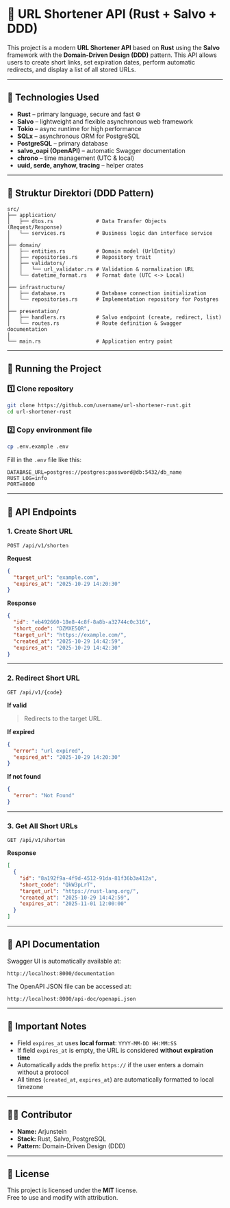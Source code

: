 # 🔗 URL Shortener API (Rust + Salvo + DDD)

This project is a modern **URL Shortener API** based on **Rust** using the **Salvo** framework with the **Domain-Driven Design (DDD)** pattern.
This API allows users to create short links, set expiration dates, perform automatic redirects, and display a list of all stored URLs.

---

## 🧱 Technologies Used

- **Rust** – primary language, secure and fast ⚙️
- **Salvo** – lightweight and flexible asynchronous web framework
- **Tokio** – async runtime for high performance
- **SQLx** – asynchronous ORM for PostgreSQL
- **PostgreSQL** – primary database
- **salvo_oapi (OpenAPI)** – automatic Swagger documentation
- **chrono** – time management (UTC & local)
- **uuid, serde, anyhow, tracing** – helper crates

---

## 📂 Struktur Direktori (DDD Pattern)

```
src/
├── application/
│   ├── dtos.rs              # Data Transfer Objects (Request/Response)
│   └── services.rs          # Business logic dan interface service
│
├── domain/
│   ├── entities.rs          # Domain model (UrlEntity)
│   ├── repositories.rs      # Repository trait
│   ├── validators/
│   │   └── url_validator.rs # Validation & normalization URL
│   └── datetime_format.rs   # Format date (UTC <-> Local)
│
├── infrastructure/
│   ├── database.rs          # Database connection initialization
│   └── repositories.rs      # Implementation repository for Postgres
│
├── presentation/
│   ├── handlers.rs          # Salvo endpoint (create, redirect, list)
│   └── routes.rs            # Route definition & Swagger documentation
│
└── main.rs                  # Application entry point
```

---

## 🚀 Running the Project

### 1️⃣ Clone repository

```bash
git clone https://github.com/username/url-shortener-rust.git
cd url-shortener-rust
```

### 2️⃣ Copy environment file

```bash
cp .env.example .env
```

Fill in the `.env` file like this:

```env
DATABASE_URL=postgres://postgres:password@db:5432/db_name
RUST_LOG=info
PORT=8000
```

---

## 🧩 API Endpoints

### 1. **Create Short URL**

`POST /api/v1/shorten`

**Request**

```json
{
  "target_url": "example.com",
  "expires_at": "2025-10-29 14:20:30"
}
```

**Response**

```json
{
  "id": "eb492660-18e8-4c8f-8a8b-a32744c0c316",
  "short_code": "DZMXE5QR",
  "target_url": "https://example.com/",
  "created_at": "2025-10-29 14:42:59",
  "expires_at": "2025-10-29 14:42:30"
}
```

---

### 2. **Redirect Short URL**

`GET /api/v1/{code}`

**If valid**

> Redirects to the target URL.

**If expired**

```json
{
  "error": "url expired",
  "expired_at": "2025-10-29 14:20:30"
}
```

**If not found**

```json
{
  "error": "Not Found"
}
```

---

### 3. **Get All Short URLs**

`GET /api/v1/shorten`

**Response**

```json
[
  {
    "id": "8a192f9a-4f9d-4512-91da-81f36b3a412a",
    "short_code": "QkW3pLrT",
    "target_url": "https://rust-lang.org/",
    "created_at": "2025-10-29 14:42:59",
    "expires_at": "2025-11-01 12:00:00"
  }
]
```

---

## 📘 API Documentation

Swagger UI is automatically available at:

```
http://localhost:8000/documentation
```

The OpenAPI JSON file can be accessed at:

```
http://localhost:8000/api-doc/openapi.json
```

---

## 🧠 Important Notes

- Field `expires_at` uses **local format**: `YYYY-MM-DD HH:MM:SS`
- If field `expires_at` is empty, the URL is considered **without expiration time**
- Automatically adds the prefix `https://` if the user enters a domain without a protocol
- All times (`created_at`, `expires_at`) are automatically formatted to local timezone

---

## 🧑‍💻 Contributor

- **Name:** Arjunstein
- **Stack:** Rust, Salvo, PostgreSQL
- **Pattern:** Domain-Driven Design (DDD)

---

## 📄 License

This project is licensed under the **MIT** license.  
Free to use and modify with attribution.
